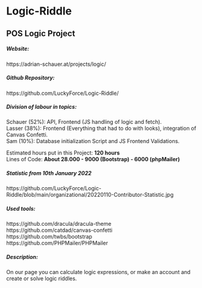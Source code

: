 # Logic-Riddle
<h2>POS Logic Project</h2>

<h5>Website:</h5>
https://adrian-schauer.at/projects/logic/

<h5>Github Repository:</h5>
https://github.com/LuckyForce/Logic-Riddle/ <br>

<h5>Division of labour in topics:</h5>
Schauer (52%): API, Frontend (JS handling of logic and fetch). <br>
Lasser (38%): Frontend (Everything that had to do with looks), integration of Canvas Confetti. <br>
Sam (10%): Database initialization Script and JS Frontend Validations. <br>

Estimated hours put in this Project: <b>120 hours</b> <br>
Lines of Code: <b>About 28.000 - 9000 (Bootstrap) - 6000 (phpMailer)</b> <br>
 
<h5>Statistic from 10th January 2022</h5>
https://github.com/LuckyForce/Logic-Riddle/blob/main/organizational/20220110-Contributor-Statistic.jpg

<h5>Used tools:</h5>
https://github.com/dracula/dracula-theme <br>
https://github.com/catdad/canvas-confetti <br>
https://github.com/twbs/bootstrap <br>
https://github.com/PHPMailer/PHPMailer <br>

<h5>Description:</h5>
On our page you can calculate logic expressions, or make an account and create or solve logic riddles.

